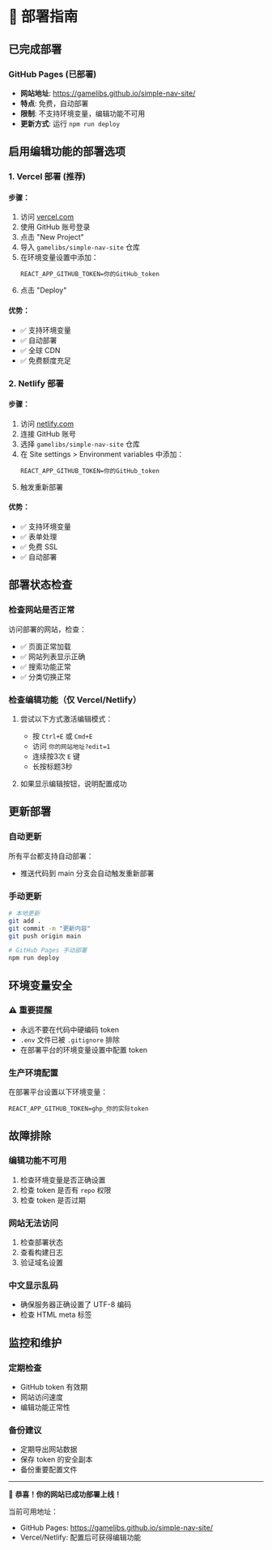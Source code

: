 # 🚀 部署指南

## 已完成部署

### GitHub Pages (已部署)
- **网站地址**: https://gamelibs.github.io/simple-nav-site/
- **特点**: 免费，自动部署
- **限制**: 不支持环境变量，编辑功能不可用
- **更新方式**: 运行 `npm run deploy`

## 启用编辑功能的部署选项

### 1. Vercel 部署 (推荐)

#### 步骤：
1. 访问 [vercel.com](https://vercel.com)
2. 使用 GitHub 账号登录
3. 点击 "New Project"
4. 导入 `gamelibs/simple-nav-site` 仓库
5. 在环境变量设置中添加：
   ```
   REACT_APP_GITHUB_TOKEN=你的GitHub_token
   ```
6. 点击 "Deploy"

#### 优势：
- ✅ 支持环境变量
- ✅ 自动部署
- ✅ 全球 CDN
- ✅ 免费额度充足

### 2. Netlify 部署

#### 步骤：
1. 访问 [netlify.com](https://netlify.com)
2. 连接 GitHub 账号
3. 选择 `gamelibs/simple-nav-site` 仓库
4. 在 Site settings > Environment variables 中添加：
   ```
   REACT_APP_GITHUB_TOKEN=你的GitHub_token
   ```
5. 触发重新部署

#### 优势：
- ✅ 支持环境变量
- ✅ 表单处理
- ✅ 免费 SSL
- ✅ 自动部署

## 部署状态检查

### 检查网站是否正常
访问部署的网站，检查：
- ✅ 页面正常加载
- ✅ 网站列表显示正确
- ✅ 搜索功能正常
- ✅ 分类切换正常

### 检查编辑功能（仅 Vercel/Netlify）
1. 尝试以下方式激活编辑模式：
   - 按 `Ctrl+E` 或 `Cmd+E`
   - 访问 `你的网站地址?edit=1`
   - 连续按3次 `E` 键
   - 长按标题3秒

2. 如果显示编辑按钮，说明配置成功

## 更新部署

### 自动更新
所有平台都支持自动部署：
- 推送代码到 main 分支会自动触发重新部署

### 手动更新
```bash
# 本地更新
git add .
git commit -m "更新内容"
git push origin main

# GitHub Pages 手动部署
npm run deploy
```

## 环境变量安全

### ⚠️ 重要提醒
- 永远不要在代码中硬编码 token
- `.env` 文件已被 `.gitignore` 排除
- 在部署平台的环境变量设置中配置 token

### 生产环境配置
在部署平台设置以下环境变量：
```
REACT_APP_GITHUB_TOKEN=ghp_你的实际token
```

## 故障排除

### 编辑功能不可用
1. 检查环境变量是否正确设置
2. 检查 token 是否有 `repo` 权限
3. 检查 token 是否过期

### 网站无法访问
1. 检查部署状态
2. 查看构建日志
3. 验证域名设置

### 中文显示乱码
- 确保服务器正确设置了 UTF-8 编码
- 检查 HTML meta 标签

## 监控和维护

### 定期检查
- GitHub token 有效期
- 网站访问速度
- 编辑功能正常性

### 备份建议
- 定期导出网站数据
- 保存 token 的安全副本
- 备份重要配置文件

---

🎉 **恭喜！你的网站已成功部署上线！**

当前可用地址：
- GitHub Pages: https://gamelibs.github.io/simple-nav-site/
- Vercel/Netlify: 配置后可获得编辑功能
